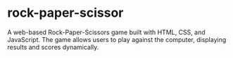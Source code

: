 # rock-paper-scissor
A web-based Rock-Paper-Scissors game built with HTML, CSS, and JavaScript. The game allows users to play against the computer, displaying results and scores dynamically.
